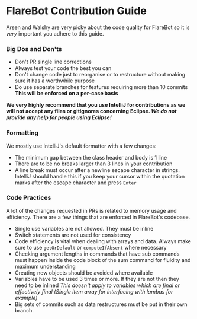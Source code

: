 # FlareBot Contribution Guide
Arsen and Walshy are very picky about the code quality for FlareBot so it is *very* important you adhere to this guide.

### Big Dos and Don'ts
 - Don't PR single line corrections
 - Always test your code the best you can
 - Don't change code just to reorganise or to restructure without making sure it has a worthwhile purpose
 - Do use separate branches for features requiring more than 10 commits **This will be enforced on a per-case basis**

**We very highly recommend that you use IntelliJ for contributions as we will not accept any files or gitignores concerning Eclipse. *We do not provide any help for people using Eclipse!***
### Formatting
 We mostly use IntelliJ's default formatter with a few changes:
 - The minimum gap between the class header and body is 1 line
 - There are to be no breaks larger than 3 lines in your contribution
 - A line break must occur after a newline escape character in strings. IntelliJ should handle this if you keep your cursor within the quotation marks after the escape character and press `Enter`

### Code Practices
A lot of the changes requested in PRs is related to memory usage and efficiency. There are a few things that are enforced in FlareBot's codebase.
 - Single use variables are not allowed. They must be inline
 - Switch statements are not used for consistency
 - Code efficiency is vital when dealing with arrays and data. Always make sure to use `getOrDefault` or `computeIfAbsent` where necessary
 - Checking argument lengths in commands that have sub commands must happen inside the code block of the sum command for fluidity and maximum understanding
 - Creating new objects should be avoided where available
 - Variables have to be used 3 times or more. If they are not then they need to be inlined *This doesn't apply to variables which are final or effectively final (Single item array for interfacing with lambas for example)*
 - Big sets of commits such as data restructures must be put in their own branch.

